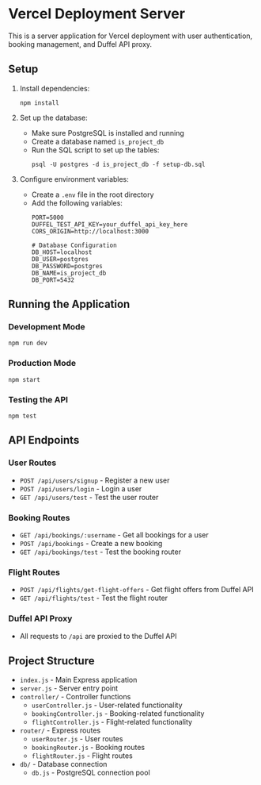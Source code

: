 # Vercel Deployment Server

This is a server application for Vercel deployment with user authentication, booking management, and Duffel API proxy.

## Setup

1. Install dependencies:
   ```
   npm install
   ```

2. Set up the database:
   - Make sure PostgreSQL is installed and running
   - Create a database named `is_project_db`
   - Run the SQL script to set up the tables:
     ```
     psql -U postgres -d is_project_db -f setup-db.sql
     ```

3. Configure environment variables:
   - Create a `.env` file in the root directory
   - Add the following variables:
     ```
     PORT=5000
     DUFFEL_TEST_API_KEY=your_duffel_api_key_here
     CORS_ORIGIN=http://localhost:3000
     
     # Database Configuration
     DB_HOST=localhost
     DB_USER=postgres
     DB_PASSWORD=postgres
     DB_NAME=is_project_db
     DB_PORT=5432
     ```

## Running the Application

### Development Mode
```
npm run dev
```

### Production Mode
```
npm start
```

### Testing the API
```
npm test
```

## API Endpoints

### User Routes
- `POST /api/users/signup` - Register a new user
- `POST /api/users/login` - Login a user
- `GET /api/users/test` - Test the user router

### Booking Routes
- `GET /api/bookings/:username` - Get all bookings for a user
- `POST /api/bookings` - Create a new booking
- `GET /api/bookings/test` - Test the booking router

### Flight Routes
- `POST /api/flights/get-flight-offers` - Get flight offers from Duffel API
- `GET /api/flights/test` - Test the flight router

### Duffel API Proxy
- All requests to `/api` are proxied to the Duffel API

## Project Structure

- `index.js` - Main Express application
- `server.js` - Server entry point
- `controller/` - Controller functions
  - `userController.js` - User-related functionality
  - `bookingController.js` - Booking-related functionality
  - `flightController.js` - Flight-related functionality
- `router/` - Express routes
  - `userRouter.js` - User routes
  - `bookingRouter.js` - Booking routes
  - `flightRouter.js` - Flight routes
- `db/` - Database connection
  - `db.js` - PostgreSQL connection pool 